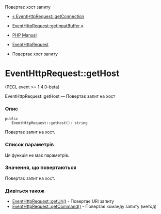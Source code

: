 Повертає хост запиту

-   [« EventHttpRequest::getConnection](eventhttprequest.getconnection.md)
    
-   [EventHttpRequest::getInputBuffer »](eventhttprequest.getinputbuffer.md)
    
-   [PHP Manual](index.md)
    
-   [EventHttpRequest](class.eventhttprequest.md)
    
-   Повертає хост запиту
    

# EventHttpRequest::getHost

(PECL event >= 1.4.0-beta)

EventHttpRequest::getHost — Повертає запит на хост

### Опис

```methodsynopsis
public
   EventHttpRequest::getHost(): string
```

Повертає запит на хост.

### Список параметрів

Ця функція не має параметрів.

### Значення, що повертаються

Повертає запит на хост.

### Дивіться також

-   [EventHttpRequest::getUri()](eventhttprequest.geturi.md) - Повертає URI запиту
-   [EventHttpRequest::getCommand()](eventhttprequest.getcommand.md) - Повертає команду запиту (метод)